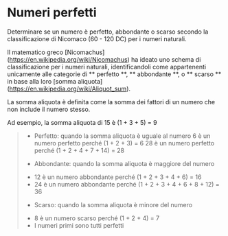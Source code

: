 # Numeri perfetti

Determinare se un numero è perfetto, abbondante o scarso secondo la classificazione di Nicomaco (60 - 120 DC) per i numeri naturali.

Il matematico greco [Nicomachus] (https://en.wikipedia.org/wiki/Nicomachus) ha ideato uno schema di classificazione per i numeri naturali, identificandoli come appartenenti unicamente alle categorie di ** perfetto **, ** abbondante **, o ** scarso ** in base alla loro [somma aliquota] (https://en.wikipedia.org/wiki/Aliquot_sum). 

La somma aliquota è definita come la somma dei fattori di un numero che non include il numero stesso. 

Ad esempio, la somma aliquota di 15 è (1 + 3 + 5) = 9

> * Perfetto: quando la somma aliquota è uguale al numero
>   6 è un numero perfetto perché (1 + 2 + 3) = 6
>   28 è un numero perfetto perché (1 + 2 + 4 + 7 + 14) = 28
>
> * Abbondante: quando la somma aliquota è maggiore del numero
> - 12 è un numero abbondante perché (1 + 2 + 3 + 4 + 6) = 16
> - 24 è un numero abbondante perché (1 + 2 + 3 + 4 + 6 + 8 + 12) = 36
>
> * Scarso: quando la somma aliquota è minore del numero
> - 8 è un numero scarso perché (1 + 2 + 4) = 7
> - I numeri primi sono tutti perfetti